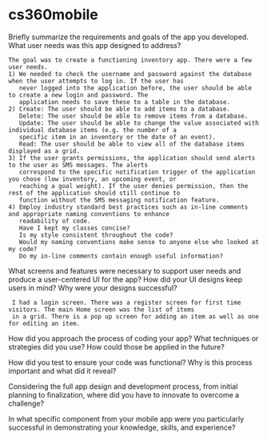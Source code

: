 # cs360mobile

Briefly summarize the requirements and goals of the app you developed. What user needs was this app designed to address?

    The goal was to create a functioning inventory app. There were a few user needs. 
    1) We needed to check the username and password against the database when the user attempts to log in. If the user has 
       never logged into the application before, the user should be able to create a new login and password. The 
       application needs to save these to a table in the database. 
    2) Create: The user should be able to add items to a database.
       Delete: The user should be able to remove items from a database.
       Update: The user should be able to change the value associated with individual database items (e.g. the number of a 
       specific item in an inventory or the date of an event). 
       Read: The user should be able to view all of the database items displayed as a grid.
    3) If the user grants permissions, the application should send alerts to the user as SMS messages. The alerts 
       correspond to the specific notification trigger of the application you chose (low inventory, an upcoming event, or
       reaching a goal weight). If the user denies permission, then the rest of the application should still continue to 
       function without the SMS messaging notification feature.
    4) Employ industry standard best practices such as in-line comments and appropriate naming conventions to enhance 
       readability of code.
       Have I kept my classes concise?
       Is my style consistent throughout the code?
       Would my naming conventions make sense to anyone else who looked at my code?
       Do my in-line comments contain enough useful information?

What screens and features were necessary to support user needs and produce a user-centered UI for the app? How did your UI designs keep users in mind? Why were your designs successful?
    
     I had a login screen. There was a register screen for first time visitors. The main Home screen was the list of items 
     in a grid. There is a pop up screen for adding an item as well as one for editing an item. 

How did you approach the process of coding your app? What techniques or strategies did you use? How could those be applied in the future?

How did you test to ensure your code was functional? Why is this process important and what did it reveal?

Considering the full app design and development process, from initial planning to finalization, where did you have to innovate to overcome a challenge?

In what specific component from your mobile app were you particularly successful in demonstrating your knowledge, skills, and experience?
